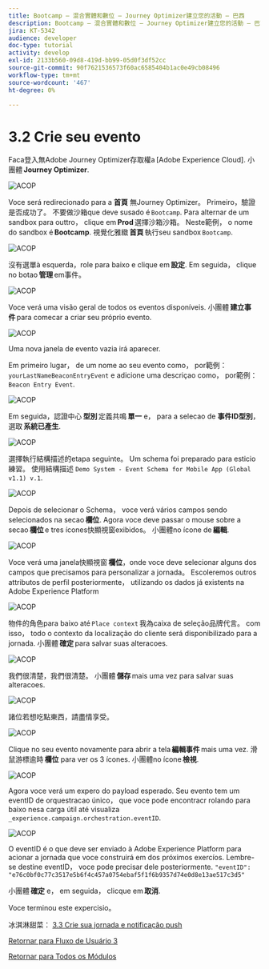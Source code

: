 ```yaml
---
title: Bootcamp — 混合實體和數位 — Journey Optimizer建立您的活動 — 巴西
description: Bootcamp — 混合實體和數位 — Journey Optimizer建立您的活動 — 巴西
jira: KT-5342
audience: developer
doc-type: tutorial
activity: develop
exl-id: 2133b560-09d8-419d-bb99-05d0f3df52cc
source-git-commit: 90f7621536573f60ac6585404b1ac0e49cb08496
workflow-type: tm+mt
source-wordcount: '467'
ht-degree: 0%

---
```


# 3.2 Crie seu evento

Faca登入無Adobe Journey Optimizer存取權a [Adobe Experience Cloud]. 小團體 **Journey Optimizer**.

![ACOP](./images/acophome.png)

Voce será redirecionado para a **首頁** 無Journey Optimizer。 Primeiro，驗證是否成功了。 不要做沙箱que deve susado é `Bootcamp`. Para alternar de um sandbox para outtro， clique em **Prod** 選擇沙箱沙箱。 Neste範例， o nome do sandbox é **Bootcamp**. 視覺化雅緻 **首頁** 執行seu sandbox `Bootcamp`.

![ACOP](./images/acoptriglp.png)

沒有選單à esquerda，role para baixo e clique em **設定**. Em seguida， clique no botao **管理** em事件。

![ACOP](./images/acopmenu.png)

Voce verá uma visão geral de todos os eventos disponíveis. 小團體 **建立事件** para comecar a criar seu próprio evento.

![ACOP](./images/emptyevent.png)

Uma nova janela de evento vazia irá aparecer.

Em primeiro lugar， de um nome ao seu evento como， por範例： `yourLastNameBeaconEntryEvent` e adicione uma descriçao como， por範例： `Beacon Entry Event`.

![ACOP](./images/eventdescription.png)

Em seguida，認證中心 **型別** 定義共鳴 **單一** e， para a selecao de **事件ID型別**，選取 **系統已產生**.

![ACOP](./images/eventidtype.png)

選擇執行結構描述的etapa seguinte。 Um schema foi preparado para esticio練習。 使用結構描述 `Demo System - Event Schema for Mobile App (Global v1.1) v.1`.

![ACOP](./images/eventschema.png)

Depois de selecionar o Schema， voce verá vários campos sendo selecionados na secao **欄位**. Agora voce deve passar o mouse sobre a secao **欄位** e tres ícones快顯視窗exibidos。 小團體no ícone de **編輯**.

![ACOP](./images/eventpayload.png)

Voce verá uma janela快顯視窗 **欄位**，onde voce deve selecionar alguns dos campos que precisamos para personalizar a jornada。 Escoleremos outros attributos de perfil posteriormente， utilizando os dados já existents na Adobe Experience Platform

![ACOP](./images/eventfields.png)

物件的角色para baixo até `Place context` 我為caixa de seleção品牌代言。 com isso， todo o contexto da localização do cliente será disponibilizado para a jornada. 小團體 **確定** para salvar suas alteracoes.

![ACOP](./images/eventpayloadbr.png)

我們很清楚，我們很清楚。 小團體 **儲存** mais uma vez para salvar suas alteracoes.

![ACOP](./images/eventsave.png)

諸位若想吃點東西，請盡情享受。

![ACOP](./images/eventdone.png)

Clique no seu evento novamente para abrir a tela **編輯事件** mais uma vez. 滑鼠游標逾時 **欄位** para ver os 3 ícones. 小團體no ícone **檢視**.

![ACOP](./images/viewevent.png)

Agora voce verá um expero do payload esperado.
Seu evento tem um eventID de orquestracao único， que voce pode encontracr rolando para baixo nesa carga útil até visualiza `_experience.campaign.orchestration.eventID`.

![ACOP](./images/payloadeventID.png)

O eventID é o que deve ser enviado à Adobe Experience Platform para acionar a jornada que voce construirá em dos próximos exercíos. Lembre-se destine eventID， voce pode precisar dele posteriormente.
`"eventID": "e76c0bf0c77c3517e5b6f4c457a0754ebaf5f1f6b9357d74e0d8e13ae517c3d5"`

小團體 **確定** e， em seguida， clicque em **取消**.

Voce terminou este expercisio。

冰淇淋甜菜： [3.3 Crie sua jornada e notificação push](./ex3.md)

[Retornar para Fluxo de Usuário 3](./uc3.md)

[Retornar para Todos os Módulos](../../overview.md)
